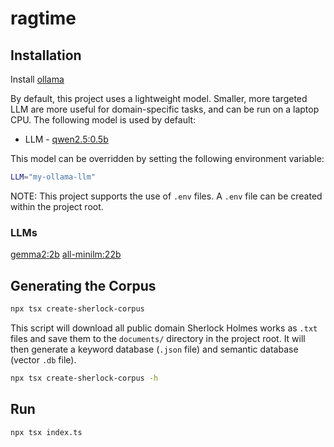 # ragtime

## Installation

Install [ollama](https://ollama.com/download)

By default, this project uses a lightweight model. Smaller, more targeted LLM are more useful for domain-specific tasks, and can be run on a laptop CPU. The following model is used by default:

* LLM - [qwen2.5:0.5b](https://ollama.com/library/qwen2.5:0.5b)

This model can be overridden by setting the following environment variable:
```bash
LLM="my-ollama-llm"
```
NOTE: This project supports the use of `.env` files. A `.env` file can be created within the project root.

### LLMs

[gemma2:2b](https://ollama.com/library/gemma2:2b)
[all-minilm:22b](https://ollama.com/library/all-minilm)

## Generating the Corpus

```bash
npx tsx create-sherlock-corpus
```

This script will download all public domain Sherlock Holmes works as `.txt` files and save them to the `documents/` directory in the project root. It will then generate a keyword database (`.json` file) and semantic database (vector `.db` file).

```bash
npx tsx create-sherlock-corpus -h
```

## Run
```bash
npx tsx index.ts
```
